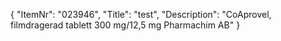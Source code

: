{
  "ItemNr": "023946",
  "Title": "test",
  "Description": "CoAprovel, filmdragerad tablett 300 mg/12,5 mg Pharmachim AB"
}